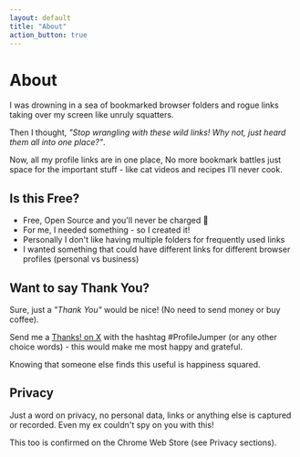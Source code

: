 ```yaml
---
layout: default
title: "About"
action_button: true
---
```


# About

I was drowning in a sea of bookmarked browser folders and rogue links taking over my screen like unruly squatters.

Then I thought, <i>"Stop wrangling with these wild links! Why not, just heard them all into one place?"</i>.

Now, all my profile links are in one place, No more bookmark battles just space for the important stuff - like cat videos and recipes I’ll never cook.

## Is this Free?
* Free, Open Source and you'll never be charged 💯
* For me, I needed something - so I created it!
* Personally I don't like having multiple folders for frequently used links
* I wanted something that could have different links for different browser profiles (personal vs business)

## Want to say Thank You?
Sure, just a <i>"Thank You"</i> would be nice! (No need to send money or buy coffee).

Send me a <a href="http://x.com/share?text=Thanks%21&hashtags=ProfileJumper" target="_blank" rel="noopener noreferrer">Thanks! on X</a> with the hashtag #ProfileJumper (or any other choice words) - this would make me most happy and grateful.

Knowing that someone else finds this useful is happiness squared.

## Privacy
Just a word on privacy, no personal data, links or anything else is captured or recorded. Even my ex couldn't spy on you with this!

This too is confirmed on the Chrome Web Store (see Privacy sections).
